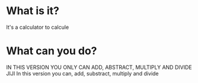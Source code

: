 # What is it?
It's a calculator to calcule
# What can you do?
IN THIS VERSION YOU ONLY CAN ADD, ABSTRACT, MULTIPLY AND DIVIDE JIJI
In this version you can, add, substract, multiply and divide
